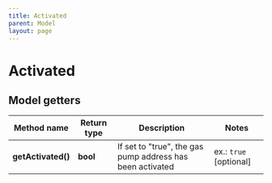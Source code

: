 ```yaml
---
title: Activated
parent: Model
layout: page
---
```


# Activated

## Model getters

Method name | Return type | Description | Notes
------------ | ------------- | ------------- | -------------
**getActivated()** | **bool** | If set to "true", the gas pump address has been activated | ex.: `true` [optional]

